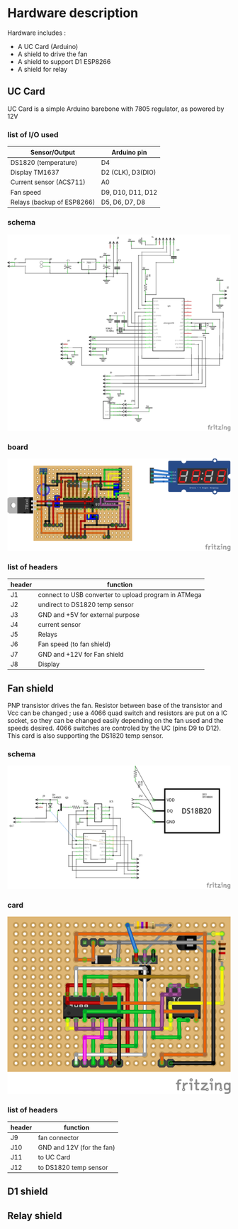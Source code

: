 # Hardware description
Hardware includes :
- A UC Card (Arduino)
- A shield to drive the fan
- A shield to support D1 ESP8266
- A shield for relay
 
## UC Card
UC Card is a simple Arduino barebone with 7805 regulator, as powered by 12V
### list of I/O used
| Sensor/Output | Arduino pin |
| --- | --- |
| DS1820 (temperature) | D4 |
| Display TM1637 | D2 (CLK), D3(DIO) |
| Current sensor (ACS711) | A0 |
| Fan speed | D9, D10, D11, D12 |
| Relays (backup of ESP8266) | D5, D6, D7, D8 |

### schema
![UC Card schema](./img/Power-UC-Only_schema.png  "UC Card schema")
### board
![UC Board](./img/Power-UC-Only-BB.png)
### list of headers
| header | function |
| --- | --- |
| J1 | connect to USB converter to upload program in ATMega |
| J2 | undirect to DS1820  temp sensor |
| J3 | GND and +5V for external purpose |
| J4 | current sensor |
| J5 | Relays |
| J6 | Fan speed (to fan shield) |
| J7 | GND and +12V for Fan shield |
| J8 | Display |

## Fan shield
PNP transistor drives the fan. Resistor between base of the transistor and Vcc can be changed ; use a 4066 quad switch and resistors are put on a IC socket, so they can be changed easily depending on the fan used and the speeds desired. 4066 switches are controled by the UC (pins D9 to D12).
This card is also supporting the DS1820 temp sensor.
### schema
![Fan shield schema](./img/Power-Fan-Shield_schema.png) 
### card
![Fan shield](./img/Power-Fan-Shield_bb.png) 
### list of headers
| header | function |
| --- | --- |
| J9 | fan connector |
| J10 | GND and 12V (for the fan) |
| J11 |  to UC Card |
| J12 |  to DS1820 temp sensor |

## D1 shield
## Relay shield